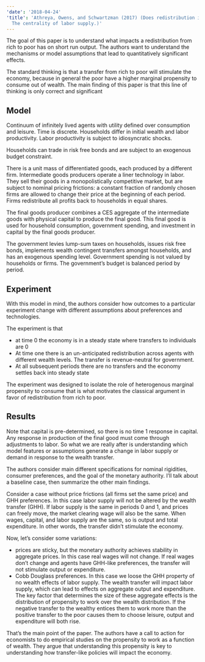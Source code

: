 ```yaml
---
'date': '2018-04-24'
'title': 'Athreya, Owens, and Schwartzman (2017) (Does redistribution increase output?
  The centrality of labor supply.)'
---
```


<p>The goal of this paper is to understand what impacts a redistribution from rich to poor has on short run output. The authors want to understand the mechanisms or model assumptions that lead to quantitatively significant effects.</p>
<p>The standard thinking is that a transfer from rich to poor will stimulate the economy, because in general the poor have a higher marginal propensity to consume out of wealth. The main finding of this paper is that this line of thinking is only correct and significant</p>
<h2 id="model">Model</h2>
<p>Continuum of infinitely lived agents with utility defined over consumption and leisure. Time is discrete. Households differ in initial wealth and labor productivity. Labor productivity is subject to idiosyncratic shocks.</p>
<p>Households can trade in risk free bonds and are subject to an exogenous budget constraint.</p>
<p>There is a unit mass of differentiated goods, each produced by a different firm. Intermediate goods producers operate a liner technology in labor. They sell their goods in a monopolistically competitive market, but are subject to nominal pricing frictions: a constant fraction of randomly chosen firms are allowed to change their price at the beginning of each period. Firms redistribute all profits back to households in equal shares.</p>
<p>The final goods producer combines a CES aggregate of the intermediate goods with physical capital to produce the final good. This final good is used for household consumption, government spending, and investment in capital by the final goods producer.</p>
<p>The government levies lump-sum taxes on households, issues risk free bonds, implements wealth contingent transfers amongst households, and has an exogenous spending level. Government spending is not valued by households or firms. The government’s budget is balanced period by period.</p>
<h2 id="experiment">Experiment</h2>
<p>With this model in mind, the authors consider how outcomes to a particular experiment change with different assumptions about preferences and technologies.</p>
<p>The experiment is that</p>
<ul>
<li>at time 0 the economy is in a steady state where transfers to individuals are 0</li>
<li>At time one there is an un-anticipated redistribution across agents with different wealth levels. The transfer is revenue-neutral for government.</li>
<li>At all subsequent periods there are no transfers and the economy settles back into steady state</li>
</ul>
<p>The experiment was designed to isolate the role of heterogenous marginal propensity to consume that is what motivates the classical argument in favor of redistribution from rich to poor.</p>
<h2 id="results">Results</h2>
<p>Note that capital is pre-determined, so there is no time 1 response in capital. Any response in production of the final good must come through adjustments to labor. So what we are really after is understanding which model features or assumptions generate a change in labor supply or demand in response to the wealth transfer.</p>
<p>The authors consider main different specifications for nominal rigidities, consumer preferences, and the goal of the monetary authority. I’ll talk about a baseline case, then summarize the other main findings.</p>
<p>Consider a case without price frictions (all firms set the same price) and GHH preferences. In this case labor supply will not be altered by the wealth transfer (GHH). If labor supply is the same in periods 0 and 1, and prices can freely move, the market clearing wage will also be the same. When wages, capital, and labor supply are the same, so is output and total expenditure. In other words, the transfer didn’t stimulate the economy.</p>
<p>Now, let’s consider some variations:</p>
<ul>
<li>prices are sticky, but the monetary authority achieves stability in aggregate prices. In this case real wages will not change. If real wages don’t change and agents have GHH-like preferences, the transfer will not stimulate output or expenditure.</li>
<li>Cobb Douglass preferences. In this case we loose the GHH property of no wealth effects of labor supply. The wealth transfer will impact labor supply, which can lead to effects on aggregate output and expenditure. The key factor that determines the size of these aggregate effects is the distribution of propensity to work over the wealth distribution. If the negative transfer to the wealthy entices them to work more than the positive transfer to the poor causes them to choose leisure, output and expenditure will both rise.</li>
</ul>
<p>That’s the main point of the paper. The authors have a call to action for economists to do empirical studies on the propensity to work as a function of wealth. They argue that understanding this propensity is key to understanding how transfer-like policies will impact the economy.</p>

